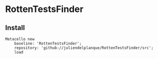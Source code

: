 # RottenTestsFinder


## Install
```
Metacello new
    baseline: 'RottenTestsFinder';
    repository: 'github://juliendelplanque/RottenTestsFinder/src';
    load
```
